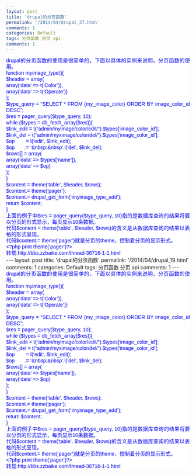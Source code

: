 ```yaml
---
layout: post
title: 'drupal的分页函数'
permalink: '/2014/04/drupal_37.html'
comments: 1
categories: Default
tags: 分页函数 分页 api
comments: 1
---
```

<div style="background-color: white; font-family: Arial, Verdana, sans-serif; font-size: 14px; line-height: 17px; text-align: justify;"><span style="color: #0000ee;">drupal的分页函数的使用是很简单的，下面以具体的实例来说明，分页函数的使用。</span></div>

<div style="background-color: white; font-family: Arial, Verdana, sans-serif; font-size: 14px; line-height: 17px; text-align: justify;"><span style="color: #0000ee;">function myimage_type(){</span></div>

<div style="background-color: white; font-family: Arial, Verdana, sans-serif; font-size: 14px; line-height: 17px; text-align: justify;"><span style="color: #0000ee;">$header = array(</span></div>

<div style="background-color: white; font-family: Arial, Verdana, sans-serif; font-size: 14px; line-height: 17px; text-align: justify;"><span style="color: #0000ee;">array(‘data’ =&gt; t(‘Color’)),</span></div>

<div style="background-color: white; font-family: Arial, Verdana, sans-serif; font-size: 14px; line-height: 17px; text-align: justify;"><span style="color: #0000ee;">array(‘data’ =&gt; t(‘Operate’))</span></div>

<div style="background-color: white; font-family: Arial, Verdana, sans-serif; font-size: 14px; line-height: 17px; text-align: justify;"><span style="color: #0000ee;">);</span></div>

<div style="background-color: white; font-family: Arial, Verdana, sans-serif; font-size: 14px; line-height: 17px; text-align: justify;"><span style="color: #0000ee;">$type_query = “SELECT * FROM {my_image_color} ORDER BY image_color_id DESC”;</span></div>

<div style="background-color: white; font-family: Arial, Verdana, sans-serif; font-size: 14px; line-height: 17px; text-align: justify;"><span style="color: #0000ee;">$res = pager_query($type_query, 10);</span></div>

<div style="background-color: white; font-family: Arial, Verdana, sans-serif; font-size: 14px; line-height: 17px; text-align: justify;"><span style="color: #0000ee;">while ($types = db_fetch_array($res)){</span></div>

<div style="background-color: white; font-family: Arial, Verdana, sans-serif; font-size: 14px; line-height: 17px; text-align: justify;"><span style="color: #0000ee;">$link_edit = t(“admin/myimage/color/edit/”).$types[‘image_color_id’];</span></div>

<div style="background-color: white; font-family: Arial, Verdana, sans-serif; font-size: 14px; line-height: 17px; text-align: justify;"><span style="color: #0000ee;">$link_del = t(“admin/myximage/color/del/”).$types[‘image_color_id’];</span></div>

<div style="background-color: white; font-family: Arial, Verdana, sans-serif; font-size: 14px; line-height: 17px; text-align: justify;"><span style="color: #0000ee;">$op &nbsp; &nbsp; &nbsp; &nbsp;= l(‘edit’, $link_edit);</span></div>

<div style="background-color: white; font-family: Arial, Verdana, sans-serif; font-size: 14px; line-height: 17px; text-align: justify;"><span style="color: #0000ee;">$op &nbsp; &nbsp; &nbsp; .= ‘&amp;nbsp;&amp;nbsp’.l(‘del’, $link_del);</span></div>

<div style="background-color: white; font-family: Arial, Verdana, sans-serif; font-size: 14px; line-height: 17px; text-align: justify;"><span style="color: #0000ee;">$rows[] = array(</span></div>

<div style="background-color: white; font-family: Arial, Verdana, sans-serif; font-size: 14px; line-height: 17px; text-align: justify;"><span style="color: #0000ee;">array(‘data’ =&gt; $types[‘name’]),</span></div>

<div style="background-color: white; font-family: Arial, Verdana, sans-serif; font-size: 14px; line-height: 17px; text-align: justify;"><span style="color: #0000ee;">array(‘data’ =&gt; $op)</span></div>

<div style="background-color: white; font-family: Arial, Verdana, sans-serif; font-size: 14px; line-height: 17px; text-align: justify;"><span style="color: #0000ee;">);</span></div>

<div style="background-color: white; font-family: Arial, Verdana, sans-serif; font-size: 14px; line-height: 17px; text-align: justify;"><span style="color: #0000ee;">}</span></div>

<div style="background-color: white; font-family: Arial, Verdana, sans-serif; font-size: 14px; line-height: 17px; text-align: justify;"><span style="color: #0000ee;">$content = theme(‘table’, $header, $rows);</span></div>

<div style="background-color: white; font-family: Arial, Verdana, sans-serif; font-size: 14px; line-height: 17px; text-align: justify;"><span style="color: #0000ee;">$content.= theme(‘pager’);</span></div>

<div style="background-color: white; font-family: Arial, Verdana, sans-serif; font-size: 14px; line-height: 17px; text-align: justify;"><span style="color: #0000ee;">$content.= drupal_get_form(‘imyimage_type_add’);</span></div>

<div style="background-color: white; font-family: Arial, Verdana, sans-serif; font-size: 14px; line-height: 17px; text-align: justify;"><span style="color: #0000ee;">return $content;</span></div>

<div style="background-color: white; font-family: Arial, Verdana, sans-serif; font-size: 14px; line-height: 17px; text-align: justify;"><span style="color: #0000ee;">}</span></div>

<div style="background-color: white; font-family: Arial, Verdana, sans-serif; font-size: 14px; line-height: 17px; text-align: justify;"><span style="color: #0000ee;">上面的例子中$res = pager_query($type_query, 10)指的是数据库查询的结果将要以分页的形式显示，每页显示10条数据。</span></div>

<div style="background-color: white; font-family: Arial, Verdana, sans-serif; font-size: 14px; line-height: 17px; text-align: justify;"><span style="color: #0000ee;">代码$content = theme(‘table’, $header, $rows)的含义是从数据库查询的结果以表格的形式呈现。</span></div>

<div style="background-color: white; font-family: Arial, Verdana, sans-serif; font-size: 14px; line-height: 17px; text-align: justify;"><span style="color: #0000ee;">代码$content.= theme(‘pager’)就是分页的theme，控制着分页的显示形式。</span></div>

<div style="background-color: white; font-family: Arial, Verdana, sans-serif; font-size: 14px; line-height: 17px; text-align: justify;"><span style="color: #0000ee;">&lt;?php print theme(‘pager’)?&gt;</span></div>

<div style="background-color: white; font-family: Arial, Verdana, sans-serif; font-size: 14px; line-height: 17px; text-align: justify;"><span style="color: #0000ee;">转载:http://bbs.zzbaike.com/thread-36716-1-1.html</span></div>---
layout: post
title: 'drupal的分页函数'
permalink: '/2014/04/drupal_19.html'
comments: 1
categories: Default
tags: 分页函数 分页 api
comments: 1
---
<div style="background-color: white; font-family: Arial, Verdana, sans-serif; font-size: 14px; line-height: 17px; text-align: justify;"><span style="color: #0000ee;">drupal的分页函数的使用是很简单的，下面以具体的实例来说明，分页函数的使用。</span></div>

<div style="background-color: white; font-family: Arial, Verdana, sans-serif; font-size: 14px; line-height: 17px; text-align: justify;"><span style="color: #0000ee;">function myimage_type(){</span></div>

<div style="background-color: white; font-family: Arial, Verdana, sans-serif; font-size: 14px; line-height: 17px; text-align: justify;"><span style="color: #0000ee;">$header = array(</span></div>

<div style="background-color: white; font-family: Arial, Verdana, sans-serif; font-size: 14px; line-height: 17px; text-align: justify;"><span style="color: #0000ee;">array(‘data’ =&gt; t(‘Color’)),</span></div>

<div style="background-color: white; font-family: Arial, Verdana, sans-serif; font-size: 14px; line-height: 17px; text-align: justify;"><span style="color: #0000ee;">array(‘data’ =&gt; t(‘Operate’))</span></div>

<div style="background-color: white; font-family: Arial, Verdana, sans-serif; font-size: 14px; line-height: 17px; text-align: justify;"><span style="color: #0000ee;">);</span></div>

<div style="background-color: white; font-family: Arial, Verdana, sans-serif; font-size: 14px; line-height: 17px; text-align: justify;"><span style="color: #0000ee;">$type_query = “SELECT * FROM {my_image_color} ORDER BY image_color_id DESC”;</span></div>

<div style="background-color: white; font-family: Arial, Verdana, sans-serif; font-size: 14px; line-height: 17px; text-align: justify;"><span style="color: #0000ee;">$res = pager_query($type_query, 10);</span></div>

<div style="background-color: white; font-family: Arial, Verdana, sans-serif; font-size: 14px; line-height: 17px; text-align: justify;"><span style="color: #0000ee;">while ($types = db_fetch_array($res)){</span></div>

<div style="background-color: white; font-family: Arial, Verdana, sans-serif; font-size: 14px; line-height: 17px; text-align: justify;"><span style="color: #0000ee;">$link_edit = t(“admin/myimage/color/edit/”).$types['image_color_id'];</span></div>

<div style="background-color: white; font-family: Arial, Verdana, sans-serif; font-size: 14px; line-height: 17px; text-align: justify;"><span style="color: #0000ee;">$link_del = t(“admin/myximage/color/del/”).$types['image_color_id'];</span></div>

<div style="background-color: white; font-family: Arial, Verdana, sans-serif; font-size: 14px; line-height: 17px; text-align: justify;"><span style="color: #0000ee;">$op &nbsp; &nbsp; &nbsp; &nbsp;= l(‘edit’, $link_edit);</span></div>

<div style="background-color: white; font-family: Arial, Verdana, sans-serif; font-size: 14px; line-height: 17px; text-align: justify;"><span style="color: #0000ee;">$op &nbsp; &nbsp; &nbsp; .= ‘&amp;nbsp;&amp;nbsp’.l(‘del’, $link_del);</span></div>

<div style="background-color: white; font-family: Arial, Verdana, sans-serif; font-size: 14px; line-height: 17px; text-align: justify;"><span style="color: #0000ee;">$rows[] = array(</span></div>

<div style="background-color: white; font-family: Arial, Verdana, sans-serif; font-size: 14px; line-height: 17px; text-align: justify;"><span style="color: #0000ee;">array(‘data’ =&gt; $types['name']),</span></div>

<div style="background-color: white; font-family: Arial, Verdana, sans-serif; font-size: 14px; line-height: 17px; text-align: justify;"><span style="color: #0000ee;">array(‘data’ =&gt; $op)</span></div>

<div style="background-color: white; font-family: Arial, Verdana, sans-serif; font-size: 14px; line-height: 17px; text-align: justify;"><span style="color: #0000ee;">);</span></div>

<div style="background-color: white; font-family: Arial, Verdana, sans-serif; font-size: 14px; line-height: 17px; text-align: justify;"><span style="color: #0000ee;">}</span></div>

<div style="background-color: white; font-family: Arial, Verdana, sans-serif; font-size: 14px; line-height: 17px; text-align: justify;"><span style="color: #0000ee;">$content = theme(‘table’, $header, $rows);</span></div>

<div style="background-color: white; font-family: Arial, Verdana, sans-serif; font-size: 14px; line-height: 17px; text-align: justify;"><span style="color: #0000ee;">$content.= theme(‘pager’);</span></div>

<div style="background-color: white; font-family: Arial, Verdana, sans-serif; font-size: 14px; line-height: 17px; text-align: justify;"><span style="color: #0000ee;">$content.= drupal_get_form(‘imyimage_type_add’);</span></div>

<div style="background-color: white; font-family: Arial, Verdana, sans-serif; font-size: 14px; line-height: 17px; text-align: justify;"><span style="color: #0000ee;">return $content;</span></div>

<div style="background-color: white; font-family: Arial, Verdana, sans-serif; font-size: 14px; line-height: 17px; text-align: justify;"><span style="color: #0000ee;">}</span></div>

<div style="background-color: white; font-family: Arial, Verdana, sans-serif; font-size: 14px; line-height: 17px; text-align: justify;"><span style="color: #0000ee;">上面的例子中$res = pager_query($type_query, 10)指的是数据库查询的结果将要以分页的形式显示，每页显示10条数据。</span></div>

<div style="background-color: white; font-family: Arial, Verdana, sans-serif; font-size: 14px; line-height: 17px; text-align: justify;"><span style="color: #0000ee;">代码$content = theme(‘table’, $header, $rows)的含义是从数据库查询的结果以表格的形式呈现。</span></div>

<div style="background-color: white; font-family: Arial, Verdana, sans-serif; font-size: 14px; line-height: 17px; text-align: justify;"><span style="color: #0000ee;">代码$content.= theme(‘pager’)就是分页的theme，控制着分页的显示形式。</span></div>

<div style="background-color: white; font-family: Arial, Verdana, sans-serif; font-size: 14px; line-height: 17px; text-align: justify;"><span style="color: #0000ee;">&lt;?php print theme(‘pager’)?&gt;</span></div>

<div style="background-color: white; font-family: Arial, Verdana, sans-serif; font-size: 14px; line-height: 17px; text-align: justify;"><span style="color: #0000ee;">转载:http://bbs.zzbaike.com/thread-36716-1-1.html</span></div>